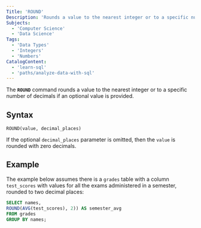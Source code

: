 ```yaml
---
Title: 'ROUND'
Description: 'Rounds a value to the nearest integer or to a specific number of decimals if an optional value is provided.'
Subjects:
  - 'Computer Science'
  - 'Data Science'
Tags:
  - 'Data Types'
  - 'Integers'
  - 'Numbers'
CatalogContent:
  - 'learn-sql'
  - 'paths/analyze-data-with-sql'
---
```


The **`ROUND`** command rounds a value to the nearest integer or to a specific number of decimals if an optional value is provided.

## Syntax

```pseudo
ROUND(value, decimal_places)
```

If the optional `decimal_places` parameter is omitted, then the `value` is rounded with zero decimals.

## Example

The example below assumes there is a `grades` table with a column `test_scores` with values for all the exams administered in a semester, rounded to two decimal places:

```sql
SELECT names,
ROUND(AVG(test_scores), 2)) AS semester_avg
FROM grades
GROUP BY names;
```
